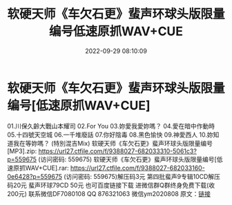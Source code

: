 ﻿---
title: 软硬天师《车欠石更》蜚声环球头版限量编号低速原抓WAV+CUE
date: 2022-09-29 08:10:09
categories: 新碟专辑、稀有等精品
tags: 华语中文
---
# 软硬天师《车欠石更》蜚声环球头版限量编号[低速原抓WAV+CUE]

01.川保久齡大戰山本耀司
02.For You
03.妳愛我愛妳嗎？
04.愛在暗中作動時
05.十四號天空城
06.一千堆廢話
07.你好陰毒
08.黑色愉快
09.神愛西人
10.妳知道我在等妳嗎？ (特別混吉Mix)
软硬天师《车欠石更》蜚声环球头版限量编号[MP3].zip: https://url27.ctfile.com/f/9388027-682033310-5061c3?p=559675
(访问密码: 559675)
软硬天师《车欠石更》蜚声环球头版限量编号[低速原抓WAV+CUE].rar: https://url27.ctfile.com/f/9388027-682033160-0e6428?p=559675
(访问密码: 559675)解压码3元
第四批蜚声9专辑10CD解压码20元
蜚声环球79CD 50元
也可百度链接下载
进微信群Q群终身免费下载(收200元)
联系微信DF7080108 QQ 876321063
微信ym2020808
原文：[链接](https://blog.sina.com.cn/s/blog_1647c7e7601030znx.html)